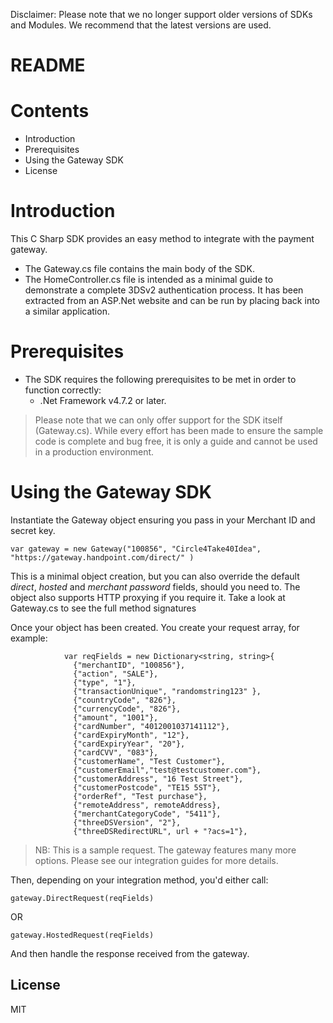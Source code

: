 Disclaimer: Please note that we no longer support older versions of SDKs and Modules. We recommend that the latest versions are used.

# README

# Contents
- Introduction
- Prerequisites
- Using the Gateway SDK
- License

# Introduction
This C Sharp SDK provides an easy method to integrate with the payment gateway.
 - The Gateway.cs file contains the main body of the SDK.
 - The HomeController.cs file is intended as a minimal guide to demonstrate a complete 3DSv2 authentication process. It has been extracted from an ASP.Net website and can be run by placing back into a similar application.

# Prerequisites

- The SDK requires the following prerequisites to be met in order to function correctly:
    - .Net Framework v4.7.2 or later.

> Please note that we can only offer support for the SDK itself (Gateway.cs). While every effort has been made to ensure the sample code is complete and bug free, it is only a guide and cannot be used in a production environment.

# Using the Gateway SDK
Instantiate the Gateway object ensuring you pass in your Merchant ID and secret key.

```
var gateway = new Gateway("100856", "Circle4Take40Idea", "https://gateway.handpoint.com/direct/" )
```

This is a minimal object creation, but you can also override the default _direct_, _hosted_ and _merchant password_ fields, should you need to. The object also supports HTTP proxying if you require it. Take a look at Gateway.cs to see the full method signatures

Once your object has been created. You create your request array, for example:

```
            var reqFields = new Dictionary<string, string>{
              {"merchantID", "100856"},
              {"action", "SALE"},
              {"type", "1"},
              {"transactionUnique", "randomstring123" },
              {"countryCode", "826"},
              {"currencyCode", "826"},
              {"amount", "1001"},
              {"cardNumber", "4012001037141112"},
              {"cardExpiryMonth", "12"},
              {"cardExpiryYear", "20"},
              {"cardCVV", "083"},
              {"customerName", "Test Customer"},
              {"customerEmail","test@testcustomer.com"},
              {"customerAddress", "16 Test Street"},
              {"customerPostcode", "TE15 5ST"},
              {"orderRef", "Test purchase"},
              {"remoteAddress", remoteAddress},
              {"merchantCategoryCode", "5411"},
              {"threeDSVersion", "2"},
              {"threeDSRedirectURL", url + "?acs=1"},

```

> NB: This is a sample request. The gateway features many more options. Please see our integration guides for more details.

Then, depending on your integration method, you'd either call:

```
gateway.DirectRequest(reqFields)
```

OR

```
gateway.HostedRequest(reqFields)
```

And then handle the response received from the gateway.

License
----
MIT

